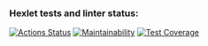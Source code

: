### Hexlet tests and linter status:
[![Actions Status](https://github.com/N1kita14/java-project-71/actions/workflows/hexlet-check.yml/badge.svg)](https://github.com/N1kita14/java-project-71/actions)
[![Maintainability](https://api.codeclimate.com/v1/badges/71001bfa859ca73309e7/maintainability)](https://codeclimate.com/github/N1kita14/java-project-71/maintainability)
[![Test Coverage](https://api.codeclimate.com/v1/badges/71001bfa859ca73309e7/test_coverage)](https://codeclimate.com/github/N1kita14/java-project-71/test_coverage)